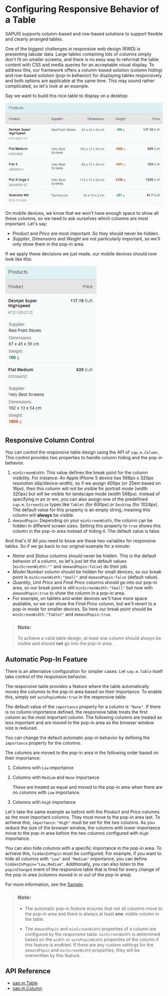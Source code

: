 <!-- loio38855e06486f4910bfa6f4485f7c2bac -->

# Configuring Responsive Behavior of a Table

SAPUI5 supports column-based and row-based solutions to support flexible and clearly arranged tables.

One of the biggest challenges in responsive web design \(RWD\) is presenting tabular data. Large tables containing lots of columns simply don't fit on smaller screens, and there is no easy way to reformat the table content with CSS and media queries for an acceptable visual display. To address this, our framework offers a column-based solution \(column hiding\) and row-based solution \(pop-in behavior\) for displaying tables responsively and both options are applicable at the same time. This may sound rather complicated, so let's look at an example.

Say we want to build this nice table to display on a desktop:

![](images/SAPUI5_Mobile_Responsive_Table_a6dd36c.png)

On mobile devices, we know that we won't have enough space to show all these columns, so we need to ask ourselves which columns are most important. Let's say:

-   *Product* and *Price* are most important. So they should never be hidden.
-   *Supplier*, *Dimensions* and *Weight* are not particularly important, so we'll only show them in the pop-in area.

If we apply these decisions we just made, our mobile devices should now look like this:

![](images/SAPUI5_Mobile_Responsive_Table_Mobile_e3cdfd6.png)



## Responsive Column Control

You can control the responsive table design using the API of `sap.m.Column`. This control provides two properties to handle column hiding and the pop-in behavior.

1.  `minScreenWidth`: This value defines the break point for the column visibility. For instance: An Apple iPhone 5 device has 568px x 320px resolution \(dip/device-width\), so if we assign 400px \(or 25em based on 16px\), then this column will not be visible for portrait mode \(width 320px\) but will be visible for landscape mode \(width 568px\). Instead of specifying in px or em, you can also assign one of the predefined `sap.m.ScreenSize` types like `Tablet` \(for 600px\) or `Desktop` \(for 1024px\). The default value for this property is an empty string, meaning this column will **always** be visible.
2.  `demandPopin`: Depending on your `minScreenWidth`, the column can be hidden in different screen sizes. Setting this property to `true` shows this column in the pop-in area instead of hiding it. The default value is false.

And that's it! All you need to know are these two variables for responsive tables. So if we go back to our original example for a minute:

-   *Name* and *Status* columns should never be hidden. This is the default behavior of a column, so let's just let the default values \(`minScreenWidth:""` and `demandPopin:false`\) do their job.
-   *Model Number* column should be hidden for small devices, so our break point is `minScreenWidth:"Small"` and `demandPopin:false` \(default value\).
-   *Quantity*, *Unit Price* and *Final Price* columns should go into our pop-in area, so our break point is still `minScreenWidth:"Small"` but now with `demandPopin:true` to show the column in a pop-in area.
-   For example, on tablets and wider devices we'll have more space available, so we can show the *Final Price* column, but we'll revert to a pop-in mode for smaller devices. So here our break point should be `minScreenWidth:"Tablet"` and `demandPopin:true`.

> ### Note:  
> To achieve a valid table design, at least one column should always be visible and should **not** go into the pop-in area.



<a name="loio38855e06486f4910bfa6f4485f7c2bac__section_eyg_trg_5pb"/>

## Automatic Pop-In Feature

There is an alternative configuration for simpler cases: Let `sap.m.Table` itself take control of the responsive behavior.

The responsive table provides a feature where the table automatically moves the columns to the pop-in area based on their importance. To enable this, simply set `autoPopinMode:true` in the responsive table.

The default value of the `importance` property for a column is `"None"`. If there is no column importance defined, the responsive table treats the first column as the most important column. The following columns are treated as less important and are moved to the pop-in area as the browser window size is reduced.

You can change the default automatic pop-in behavior by defining the `importance` property for the columns.

The columns are moved to the pop-in area in the following order based on their importance:

1.  Columns with `Low` importance

2.  Columns with `Medium` and `None` importance

    These are treated as equal and moved to the pop-in area when there are no columns with `Low` importance.

3.  Columns with `High` importance


Let's take the same example as before with the *Product* and *Price* columns as the most important columns. They must move to the pop-in area last. To achieve this, `importance:"High"` must be set for the two columns. As you reduce the size of the browser window, the columns with lower importance move to the pop-in area before the two columns configured with `High` importance.

You can also hide columns with a specific importance in the pop-in area. To achieve this, `hiddenInPopin` must be configured. For example, if you want to hide all columns with `"Low"` and `"Medium"` importance, you can define `hiddenInPopin="Low,Medium"`. Additionally, you can also listen to the `popinChanged` event of the responsive table that is fired for every change of the pop-in area \(columns moved in or out of the pop-in area\).

For more information, see the [Sample](https://ui5.sap.com/#/entity/sap.m.Table/sample/sap.m.sample.TableAutoPopin).

> ### Note:  
> -   The automatic pop-in feature ensures that not all columns move to the pop-in area and there is always at least **one** visible column in the table.
> 
> -   The `demandPopin` and `minScreenWidth` properties of a column are configured by the responsive table. `minScreenWidth` is determined based on the `width` or `autoPopinWidth` properties of the column if this feature is enabled. If there are any custom settings for the `demandPopin` and `minScreenWidth` properties, they will be overwritten by this feature.



<a name="loio38855e06486f4910bfa6f4485f7c2bac__section_acy_rkh_5pb"/>

## API Reference

-   [sap.m.Table](https://ui5.sap.com/#/api/sap.m.Table)
-   [sap.m.Column](https://ui5.sap.com/#/api/sap.m.Column)


